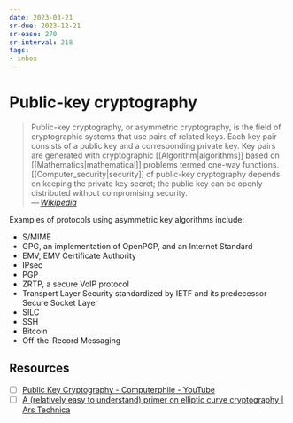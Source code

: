 ```yaml
---
date: 2023-03-21
sr-due: 2023-12-21
sr-ease: 270
sr-interval: 218
tags:
- inbox
---
```


# Public-key cryptography

> Public-key cryptography, or asymmetric cryptography, is the field of
> cryptographic systems that use pairs of related keys. Each key pair consists
> of a public key and a corresponding private key. Key pairs are generated with
> cryptographic [[Algorithm|algorithms]] based on [[Mathematics|mathematical]]
> problems termed one-way functions. [[Computer_security|security]] of
> public-key cryptography depends on keeping the private key secret; the public
> key can be openly distributed without compromising security.\
> — <cite>[Wikipedia](https://en.wikipedia.org/wiki/Public-key_cryptography)</cite>

Examples of protocols using asymmetric key algorithms include:

- S/MIME
- GPG, an implementation of OpenPGP, and an Internet Standard
- EMV, EMV Certificate Authority
- IPsec
- PGP
- ZRTP, a secure VoIP protocol
- Transport Layer Security standardized by IETF and its predecessor Secure
  Socket Layer
- SILC
- SSH
- Bitcoin
- Off-the-Record Messaging

## Resources

- [ ] [Public Key Cryptography - Computerphile - YouTube](https://www.youtube.com/watch?v=GSIDS_lvRv4)
- [ ] [A (relatively easy to understand) primer on elliptic curve cryptography | Ars Technica](https://arstechnica.com/information-technology/2013/10/a-relatively-easy-to-understand-primer-on-elliptic-curve-cryptography/)
